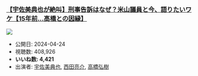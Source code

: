 ### [【宇佐美典也が絶叫】刑事告訴はなぜ？米山議員と今、語りたいワケ【15年前…高橋との因縁】](https://www.youtube.com/watch?v=NjMEJHRf2hM)
[![](https://img.youtube.com/vi/NjMEJHRf2hM/sddefault.jpg)](https://www.youtube.com/watch?v=NjMEJHRf2hM)
-   公開日: 2024-04-24
-   視聴数: 408,926
-   **いいね数: 4,421**
-   出演者: [宇佐美典也](/rehacq_fan/people/宇佐美典也 "wikilink"), [西田亮介](/rehacq_fan/people/西田亮介 "wikilink"), [高橋弘樹](/rehacq_fan/people/高橋弘樹 "wikilink")
